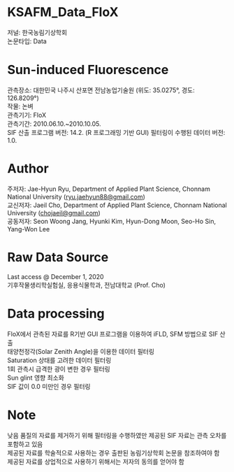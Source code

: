# KSAFM_Data_FloX
저널: 한국농림기상학회  
논문타입: Data

# Sun-induced Fluorescence
관측장소: 대한민국 나주시 산포면 전남농업기술원 (위도: 35.0275°, 경도: 126.8209°)  
작물: 논벼  
관측기기: FloX  
관측기간: 2010.06.10.~2010.10.05.  
SIF 산출 프로그램 버전: 14.2. (R 프로그래밍 기반 GUI)
필터링이 수행된 데이터 버전: 1.0.

# Author
주저자: Jae-Hyun Ryu, Department of Applied Plant Science, Chonnam National University (ryu.jaehyun88@gmail.com)   
교신저자: Jaeil Cho, Department of Applied Plant Science, Chonnam National University (chojaeil@gmail.com)  
공동저자: Seon Woong Jang, Hyunki Kim, Hyun-Dong Moon, Seo-Ho Sin, Yang-Won Lee  

# Raw Data Source
Last access @ December 1, 2020  
기후작물생리학실험실, 응용식물학과, 전남대학교 (Prof. Cho)  

# Data processing
FloX에서 관측된 자료를 R기반 GUI 프로그램을 이용하여 iFLD, SFM 방법으로 SIF 산출  
태양천정각(Solar Zenith Angle)을 이용한 데이터 필터링  
Saturation 상태를 고려한 데이터 필터링  
1회 관측시 급격한 광이 변한 경우 필터링  
Sun glint 영향 최소화  
SIF 값이 0.0 미만인 경우 필터링  

# Note
낮음 품질의 자료를 제거하기 위해 필터링을 수행하였만 제공된 SIF 자료는 관측 오차를 포함하고 있음  
제공된 자료를 학술적으로 사용하는 경우 출판된 농림기상학회 논문을 참조하여야 함  
제공된 자료를 상업적으로 사용하기 위해서는 저자의 동의를 얻어야 함  
